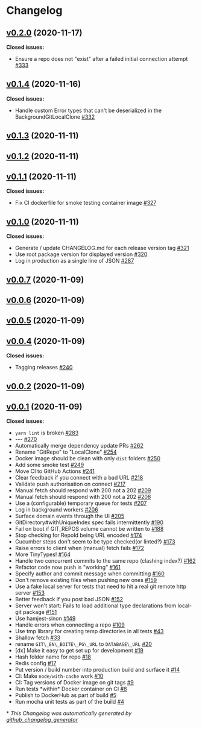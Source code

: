 # Changelog

## [v0.2.0](https://github.com/SmartBear/git-en-boite/tree/v0.2.0) (2020-11-17)

**Closed issues:**

- Ensure a repo does not "exist" after a failed initial connection attempt [\#333](https://github.com/SmartBear/git-en-boite/issues/333)

## [v0.1.4](https://github.com/SmartBear/git-en-boite/tree/v0.1.4) (2020-11-16)

**Closed issues:**

- Handle custom Error types that can't be deserialized in the BackgroundGitLocalClone [\#332](https://github.com/SmartBear/git-en-boite/issues/332)

## [v0.1.3](https://github.com/SmartBear/git-en-boite/tree/v0.1.3) (2020-11-11)

## [v0.1.2](https://github.com/SmartBear/git-en-boite/tree/v0.1.2) (2020-11-11)

## [v0.1.1](https://github.com/SmartBear/git-en-boite/tree/v0.1.1) (2020-11-11)

**Closed issues:**

- Fix CI dockerfile for smoke testing container image [\#327](https://github.com/SmartBear/git-en-boite/issues/327)

## [v0.1.0](https://github.com/SmartBear/git-en-boite/tree/v0.1.0) (2020-11-11)

**Closed issues:**

- Generate / update CHANGELOG.md for each release version tag [\#321](https://github.com/SmartBear/git-en-boite/issues/321)
- Use root package version for displayed version [\#320](https://github.com/SmartBear/git-en-boite/issues/320)
- Log in production as a single line of JSON [\#287](https://github.com/SmartBear/git-en-boite/issues/287)

## [v0.0.7](https://github.com/SmartBear/git-en-boite/tree/v0.0.7) (2020-11-09)

## [v0.0.6](https://github.com/SmartBear/git-en-boite/tree/v0.0.6) (2020-11-09)

## [v0.0.5](https://github.com/SmartBear/git-en-boite/tree/v0.0.5) (2020-11-09)

## [v0.0.4](https://github.com/SmartBear/git-en-boite/tree/v0.0.4) (2020-11-09)

**Closed issues:**

- Tagging releases [\#240](https://github.com/SmartBear/git-en-boite/issues/240)

## [v0.0.2](https://github.com/SmartBear/git-en-boite/tree/v0.0.2) (2020-11-09)

## [v0.0.1](https://github.com/SmartBear/git-en-boite/tree/v0.0.1) (2020-11-09)

**Closed issues:**

- `yarn lint` is broken [\#283](https://github.com/SmartBear/git-en-boite/issues/283)
- --- [\#270](https://github.com/SmartBear/git-en-boite/issues/270)
- Automatically merge dependency update PRs [\#262](https://github.com/SmartBear/git-en-boite/issues/262)
- Rename "GitRepo" to "LocalClone" [\#254](https://github.com/SmartBear/git-en-boite/issues/254)
- Docker image should be clean with only `dist` folders [\#250](https://github.com/SmartBear/git-en-boite/issues/250)
- Add some smoke test [\#249](https://github.com/SmartBear/git-en-boite/issues/249)
- Move CI to GitHub Actions [\#241](https://github.com/SmartBear/git-en-boite/issues/241)
- Clear feedback if you connect with a bad URL [\#218](https://github.com/SmartBear/git-en-boite/issues/218)
- Validate push authorisation on connect [\#217](https://github.com/SmartBear/git-en-boite/issues/217)
- Manual fetch should respond with 200 not a 202 [\#209](https://github.com/SmartBear/git-en-boite/issues/209)
- Manual fetch should respond with 200 not a 202 [\#208](https://github.com/SmartBear/git-en-boite/issues/208)
- Use a \(configurable\) temporary queue for tests [\#207](https://github.com/SmartBear/git-en-boite/issues/207)
- Log in background workers [\#206](https://github.com/SmartBear/git-en-boite/issues/206)
- Surface domain events through the UI [\#205](https://github.com/SmartBear/git-en-boite/issues/205)
- GitDirectory\#withUniqueIndex spec fails intermittently [\#190](https://github.com/SmartBear/git-en-boite/issues/190)
- Fail on boot if GIT\_REPOS volume cannot be written to [\#188](https://github.com/SmartBear/git-en-boite/issues/188)
- Stop checking for RepoId being URL encoded [\#174](https://github.com/SmartBear/git-en-boite/issues/174)
- Cucumber steps don't seem to be type checked\(or linted?\) [\#173](https://github.com/SmartBear/git-en-boite/issues/173)
- Raise errors to client when \(manual\) fetch fails [\#172](https://github.com/SmartBear/git-en-boite/issues/172)
- More TinyTypes! [\#164](https://github.com/SmartBear/git-en-boite/issues/164)
- Handle two concurrent commits to the same repo \(clashing index?\) [\#162](https://github.com/SmartBear/git-en-boite/issues/162)
- Refactor code now push is "working" [\#161](https://github.com/SmartBear/git-en-boite/issues/161)
- Specify author and commit message when committing [\#160](https://github.com/SmartBear/git-en-boite/issues/160)
- Don't remove existing files when pushing new ones [\#159](https://github.com/SmartBear/git-en-boite/issues/159)
- Use a fake local server for tests that need to hit a real git remote http server [\#153](https://github.com/SmartBear/git-en-boite/issues/153)
- Better feedback if you post bad JSON [\#152](https://github.com/SmartBear/git-en-boite/issues/152)
- Server won't start: Fails to load additional type declarations from local-git package [\#151](https://github.com/SmartBear/git-en-boite/issues/151)
- Use hamjest-sinon [\#149](https://github.com/SmartBear/git-en-boite/issues/149)
- Handle errors when connecting a repo [\#109](https://github.com/SmartBear/git-en-boite/issues/109)
- Use tmp library for creating temp directories in all tests [\#43](https://github.com/SmartBear/git-en-boite/issues/43)
- Shallow fetch [\#33](https://github.com/SmartBear/git-en-boite/issues/33)
- rename `GIT\_EN\_BOITE\_PG\_URL` to `DATABASE\_URL` [\#20](https://github.com/SmartBear/git-en-boite/issues/20)
- \[dx\] Make it easy to get set up for development [\#19](https://github.com/SmartBear/git-en-boite/issues/19)
- Hash folder name for repo [\#18](https://github.com/SmartBear/git-en-boite/issues/18)
- Redis config [\#17](https://github.com/SmartBear/git-en-boite/issues/17)
- Put version / build number into production build and surface it [\#14](https://github.com/SmartBear/git-en-boite/issues/14)
- CI: Make `node/with-cache` work [\#10](https://github.com/SmartBear/git-en-boite/issues/10)
- CI: Tag versions of Docker image on git tags [\#9](https://github.com/SmartBear/git-en-boite/issues/9)
- Run tests \*within\* Docker container on CI [\#8](https://github.com/SmartBear/git-en-boite/issues/8)
- Publish to DockerHub as part of build [\#5](https://github.com/SmartBear/git-en-boite/issues/5)
- Run mocha unit tests as part of the build [\#4](https://github.com/SmartBear/git-en-boite/issues/4)



\* *This Changelog was automatically generated by [github_changelog_generator](https://github.com/github-changelog-generator/github-changelog-generator)*
